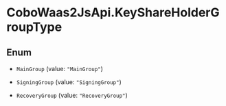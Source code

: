 # CoboWaas2JsApi.KeyShareHolderGroupType

## Enum


* `MainGroup` (value: `"MainGroup"`)

* `SigningGroup` (value: `"SigningGroup"`)

* `RecoveryGroup` (value: `"RecoveryGroup"`)


